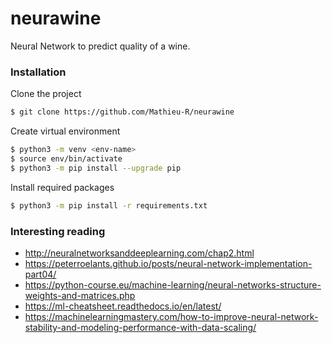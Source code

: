 # neurawine

Neural Network to predict quality of a wine.

### Installation

Clone the project

```bash
$ git clone https://github.com/Mathieu-R/neurawine
```

Create virtual environment

```bash
$ python3 -m venv <env-name>
$ source env/bin/activate
$ python3 -m pip install --upgrade pip
```

Install required packages

```bash
$ python3 -m pip install -r requirements.txt
```

### Interesting reading

- http://neuralnetworksanddeeplearning.com/chap2.html
- https://peterroelants.github.io/posts/neural-network-implementation-part04/
- https://python-course.eu/machine-learning/neural-networks-structure-weights-and-matrices.php
- https://ml-cheatsheet.readthedocs.io/en/latest/
- https://machinelearningmastery.com/how-to-improve-neural-network-stability-and-modeling-performance-with-data-scaling/
